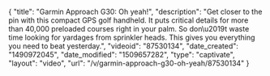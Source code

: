 {
    "title": "Garmin Approach G30: Oh yeah!",
    "description": "Get closer to the pin with this compact GPS golf handheld. It puts critical details for more than 40,000 preloaded courses right in your palm. So don\u2019t waste time looking for yardages from sprinkler heads. This gives you everything you need to beat yesterday.",
    "videoid": "87530134",
    "date_created": "1490972045",
    "date_modified": "1509657282",
    "type": "captivate",
    "layout": "video",
    "url": "\/v\/garmin-approach-g30-oh-yeah\/87530134"
}